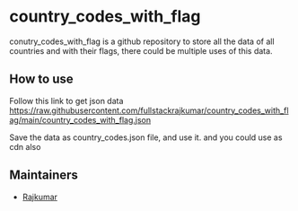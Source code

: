 # country_codes_with_flag

conutry_codes_with_flag is a github repository to store all the data of all countries and with their flags, there could be multiple uses of this data.

## How to use

   Follow this link to get json data
   https://raw.githubusercontent.com/fullstackrajkumar/country_codes_with_flag/main/country_codes_with_flag.json
   
   Save the data as country_codes.json file, and use it. and you could use as cdn also

## Maintainers

 - [Rajkumar](https://github.com/fullstackrajkumar)
